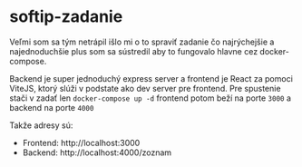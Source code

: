 # softip-zadanie
Veľmi som sa tým netrápil išlo mi o to spraviť zadanie čo najrýchejšie a najednoduchšie plus som sa sústredil aby to fungovalo hlavne cez docker-compose.

Backend je super jednoduchý express server a frontend je React za pomoci ViteJS, ktorý slúži v podstate ako dev server pre frontend.
Pre spustenie stači v zadať len `docker-compose up -d` frontend potom beží na porte `3000` a backend na porte `4000`

Takže adresy sú:

- Frontend: http://localhost:3000
- Backend: http://localhost:4000/zoznam
